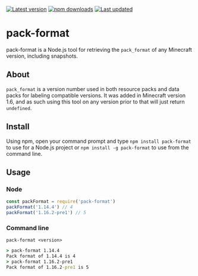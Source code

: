 [![Latest version](https://img.shields.io/github/v/release/Nixinova/pack-format?label=latest&style=flat-square)](https://github.com/Nixinova/pack-format/releases)
[![npm downloads](https://img.shields.io/npm/dt/pack-format?style=flat-square)](https://www.npmjs.com/package/pack-format)
[![Last updated](https://img.shields.io/github/release-date-pre/Nixinova/pack-format?label=updated&style=flat-square)](https://github.com/Nixinova/pack-format/releases)

# pack-format

pack-format is a Node.js tool for retrieving the `pack_format` of any Minecraft version, including snapshots.

## About

`pack_format` is a version number used in both resource packs and data packs for labeling compatible versions.
It was added in Minecraft version 1.6, and as such using this tool on any version prior to that will just return `undefined`.

## Install

Using npm, open your command prompt and type `npm install pack-format` to use for a Node.js project or `npm install -g pack-format` to use from the command line.

## Usage

### Node

```js
const packFormat = require('pack-format')
packFormat('1.14.4') // 4
packFormat('1.16.2-pre1') // 5
```

### Command line

`pack-format <version>`

```cmd
> pack-format 1.14.4
Pack format of 1.14.4 is 4
> pack-format 1.16.2-pre1
Pack format of 1.16.2-pre1 is 5
```
